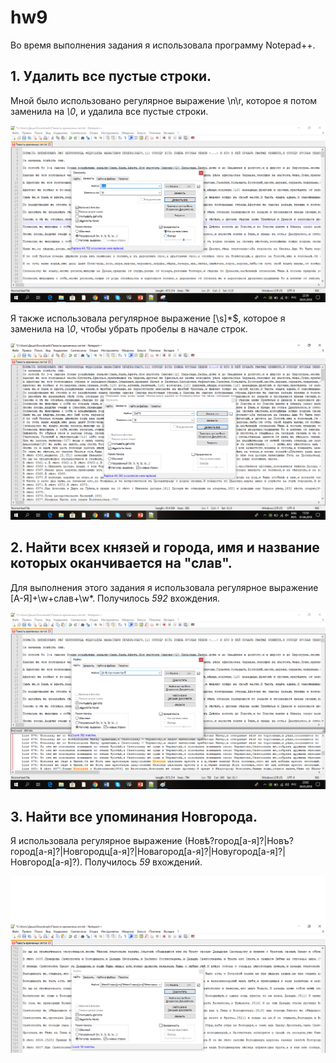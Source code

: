 # hw9
Во время выполнения задания я использовала программу Notepad++.
## 1. Удалить все пустые строки.

Мной было использовано регулярное выражение \n\r, которое я потом заменила на *\0*, и удалила все пустые строки. 

![](https://github.com/DashokRiazantseva98/hw9/blob/master/%D0%91%D0%B5%D0%B7%D1%8B%D0%BC%D1%8F%D0%BD%D0%BD%D1%8B%D0%B9%201.png)

Я также использовала регулярное выражение [\s]*$, которое я заменила на *\0*, чтобы убрать пробелы в начале строк.

![](https://github.com/DashokRiazantseva98/hw9/blob/master/%D0%91%D0%B5%D0%B7%D1%8B%D0%BC%D1%8F%D0%BD%D0%BD%D1%8B%D0%B9%204.png)

## 2. Найти всех князей и города, имя и название которых оканчивается на "слав".

Для выполнения этого задания я использовала регулярное выражение [А-Я]+\w+слав+\w*. Получилось *592* вхождения.

![](https://github.com/DashokRiazantseva98/hw9/blob/master/%D0%91%D0%B5%D0%B7%D1%8B%D0%BC%D1%8F%D0%BD%D0%BD%D1%8B%D0%B9%202.png)

## 3. Найти все упоминания Новгорода.

Я использовала регулярное выражение (Новѣ?город[а-я]?|Новъ?город[а-я]?|Новгородц[а-я]?|Новагород[а-я]?|Новугород[а-я]?|Новгород[а-я]?). Получилось *59* вхождений.

![](https://github.com/DashokRiazantseva98/hw9/blob/master/%D0%91%D0%B5%D0%B7%D1%8B%D0%BC%D1%8F%D0%BD%D0%BD%D1%8B%D0%B9%203.png)
